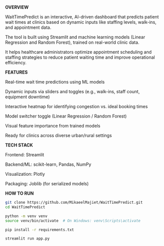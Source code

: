 **OVERVIEW**


WaitTimePredict is an interactive, AI-driven dashboard that predicts patient wait times at clinics based on dynamic inputs like staffing levels, walk-ins, and appointment data.

The tool is built using Streamlit and machine learning models (Linear Regression and Random Forest), trained on real-world clinic data.


It helps healthcare administrators optimize appointment scheduling and staffing strategies to reduce patient waiting time and improve operational efficiency.


**FEATURES**


Real-time wait time predictions using ML models

Dynamic inputs via sliders and toggles (e.g., walk-ins, staff count, equipment downtime)

Interactive heatmap for identifying congestion vs. ideal booking times

Model switcher toggle (Linear Regression / Random Forest)

Visual feature importance from trained models

Ready for clinics across diverse urban/rural settings


**TECH STACK**


Frontend: Streamlit

Backend/ML: scikit-learn, Pandas, NumPy

Visualization: Plotly

Packaging: Joblib (for serialized models)



 **HOW TO RUN**
```bash
git clone https://github.com/MikaeelMajiet/WaitTimePredict.git
cd WaitTimePredict

python -m venv venv
source venv/bin/activate  # On Windows: venv\Scripts\activate

pip install -r requirements.txt

streamlit run app.py



